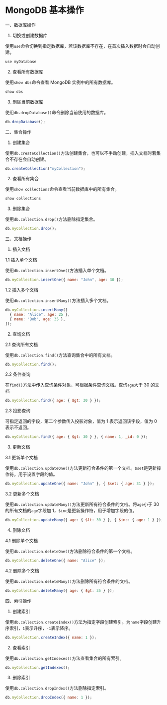 # MongoDB 基本操作

一、数据库操作

1. 切换或创建数据库

使用`use`命令切换到指定数据库，若该数据库不存在，在首次插入数据时会自动创建。

```javascript
use myDatabase
```

2. 查看所有数据库

使用`show dbs`命令查看 MongoDB 实例中的所有数据库。

```javascript
show dbs
```

3. 删除当前数据库

使用`db.dropDatabase()`命令删除当前使用的数据库。

```javascript
db.dropDatabase();
```

二、集合操作

1. 创建集合

使用`db.createCollection()`方法创建集合，也可以不手动创建，插入文档时若集合不存在会自动创建。

```javascript
db.createCollection("myCollection");
```

2. 查看所有集合

使用`show collections`命令查看当前数据库中的所有集合。

```javascript
show collections
```

3. 删除集合

使用`db.collection.drop()`方法删除指定集合。

```javascript
db.myCollection.drop();
```

三、文档操作

1. 插入文档

1.1 插入单个文档

使用`db.collection.insertOne()`方法插入单个文档。

```javascript
db.myCollection.insertOne({ name: "John", age: 30 });
```

1.2 插入多个文档

使用`db.collection.insertMany()`方法插入多个文档。

```javascript
db.myCollection.insertMany([
  { name: "Alice", age: 25 },
  { name: "Bob", age: 35 },
]);
```

2. 查询文档

2.1 查询所有文档

使用`db.collection.find()`方法查询集合中的所有文档。

```javascript
db.myCollection.find();
```

2.2 条件查询

在`find()`方法中传入查询条件对象，可根据条件查询文档。查询`age`大于 30 的文档

```javascript
db.myCollection.find({ age: { $gt: 30 } });
```

2.3 投影查询

可指定返回的字段，第二个参数传入投影对象，值为 1 表示返回该字段，值为 0 表示不返回。

```javascript
db.myCollection.find({ age: { $gt: 30 } }, { name: 1, _id: 0 });
```

3. 更新文档

3.1 更新单个文档

使用`db.collection.updateOne()`方法更新符合条件的第一个文档。`$set`是更新操作符，用于设置字段的值。

```javascript
db.myCollection.updateOne({ name: "John" }, { $set: { age: 31 } });
```

3.2 更新多个文档

使用`db.collection.updateMany()`方法更新所有符合条件的文档。将`age`小于 30 的所有文档的`age`字段加 1，`$inc`是更新操作符，用于增加字段的值。

```javascript
db.myCollection.updateMany({ age: { $lt: 30 } }, { $inc: { age: 1 } });
```

4. 删除文档

4.1 删除单个文档

使用`db.collection.deleteOne()`方法删除符合条件的第一个文档。

```javascript
db.myCollection.deleteOne({ name: "Alice" });
```

4.2 删除多个文档

使用`db.collection.deleteMany()`方法删除所有符合条件的文档。

```javascript
db.myCollection.deleteMany({ age: { $gt: 35 } });
```

四、索引操作

1. 创建索引

使用`db.collection.createIndex()`方法为指定字段创建索引。为`name`字段创建升序索引，`1`表示升序，`-1`表示降序。

```javascript
db.myCollection.createIndex({ name: 1 });
```

2. 查看索引

使用`db.collection.getIndexes()`方法查看集合的所有索引。

```javascript
db.myCollection.getIndexes();
```

3. 删除索引

使用`db.collection.dropIndex()`方法删除指定索引。

```javascript
db.myCollection.dropIndex({ name: 1 });
```

